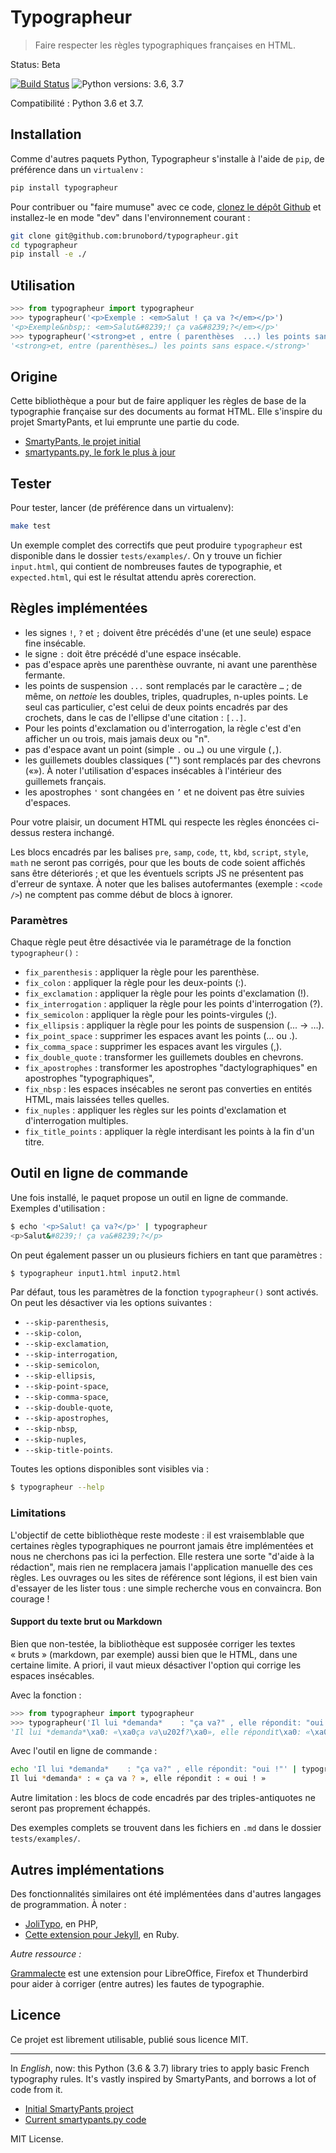# Typographeur

> Faire respecter les règles typographiques françaises en HTML.

Status: Beta

[![Build Status](https://travis-ci.org/brunobord/typographeur.svg?branch=master)](https://travis-ci.org/brunobord/typographeur)
![Python versions: 3.6, 3.7](https://img.shields.io/pypi/pyversions/typographeur.svg)

Compatibilité : Python 3.6 et 3.7.

## Installation

Comme d'autres paquets Python, Typographeur s'installe à l'aide de ``pip``, de préférence dans un ``virtualenv`` :

```sh
pip install typographeur
```

Pour contribuer ou "faire mumuse" avec ce code, [clonez le dépôt Github](https://github.com:brunobord/typographeur) et installez-le en mode "dev" dans l'environnement courant :

```sh
git clone git@github.com:brunobord/typographeur.git
cd typographeur
pip install -e ./
```


## Utilisation

```python
>>> from typographeur import typographeur
>>> typographeur('<p>Exemple : <em>Salut ! ça va ?</em></p>')
'<p>Exemple&nbsp;: <em>Salut&#8239;! ça va&#8239;?</em></p>'
>>> typographeur('<strong>et , entre ( parenthèses  ...) les points sans espace  .</strong>')
'<strong>et, entre (parenthèses…) les points sans espace.</strong>'
```

## Origine

Cette bibliothèque a pour but de faire appliquer les règles de base de la typographie française sur des documents au format HTML. Elle s'inspire du projet SmartyPants, et lui emprunte une partie du code.

* [SmartyPants, le projet initial](https://daringfireball.net/projects/smartypants/)
* [smartypants.py, le fork le plus à jour](https://pypi.org/project/smartypants/)

## Tester

Pour tester, lancer (de préférence dans un virtualenv):

```sh
make test
```

Un exemple complet des correctifs que peut produire `typographeur` est disponible dans le dossier `tests/examples/`. On y trouve un fichier `input.html`, qui contient de nombreuses fautes de typographie, et `expected.html`, qui est le résultat attendu après corerection.

## Règles implémentées

* les signes `!`, `?` et `;` doivent être précédés d'une (et une seule) espace fine insécable.
* le signe `:` doit être précédé d'une espace insécable.
* pas d'espace après une parenthèse ouvrante, ni avant une parenthèse fermante.
* les points de suspension `...` sont remplacés par le caractère `…` ; de même, on *nettoie* les doubles, triples, quadruples, n-uples points. Le seul cas particulier, c'est celui de deux points encadrés par des crochets, dans le cas de l'ellipse d'une citation : ``[..]``.
* Pour les points d'exclamation ou d'interrogation, la règle c'est d'en afficher un ou trois, mais jamais deux ou "n".
* pas d'espace avant un point (simple `.` ou `…`) ou une virgule (`,`).
* les guillemets doubles classiques ("") sont remplacés par des chevrons («»). À noter l'utilisation d'espaces insécables à l'intérieur des guillemets français.
* les apostrophes `'` sont changées en `’` et ne doivent pas être suivies d'espaces.

Pour votre plaisir, un document HTML qui respecte les règles énoncées ci-dessus restera inchangé.

Les blocs encadrés par les balises `pre`, `samp`, `code`, `tt`, `kbd`, `script`, `style`, `math` ne seront pas corrigés, pour que les bouts de code soient affichés sans être déteriorés ; et que les éventuels scripts JS ne présentent pas d'erreur de syntaxe. À noter que les balises autofermantes (exemple : ``<code />``) ne comptent pas comme début de blocs à ignorer.

### Paramètres

Chaque règle peut être désactivée via le paramétrage de la fonction ``typographeur()`` :

* ``fix_parenthesis`` : appliquer la règle pour les parenthèse.
* ``fix_colon`` : appliquer la règle pour les deux-points (:).
* ``fix_exclamation`` : appliquer la règle pour les points d'exclamation (!).
* ``fix_interrogation`` : appliquer la règle pour les points d'interrogation (?).
* ``fix_semicolon`` : appliquer la règle pour les points-virgules (;).
* ``fix_ellipsis`` : appliquer la règle pour les points de suspension (... -> …).
* ``fix_point_space`` : supprimer les espaces avant les points (… ou .).
* ``fix_comma_space`` : supprimer les espaces avant les virgules (,).
* ``fix_double_quote`` : transformer les guillemets doubles en chevrons.
* ``fix_apostrophes`` : transformer les apostrophes "dactylographiques" en apostrophes "typographiques",
* ``fix_nbsp`` : les espaces insécables ne seront pas converties en entités HTML, mais laissées telles quelles.
* ``fix_nuples`` : appliquer les règles sur les points d'exclamation et d'interrogation multiples.
* ``fix_title_points`` : appliquer la règle interdisant les points à la fin d'un titre.

## Outil en ligne de commande

Une fois installé, le paquet propose un outil en ligne de commande. Exemples d'utilisation :

```sh
$ echo '<p>Salut! ça va?</p>' | typographeur
<p>Salut&#8239;! ça va&#8239;?</p>
```

On peut également passer un ou plusieurs fichiers en tant que paramètres :

```sh
$ typographeur input1.html input2.html
```

Par défaut, tous les paramètres de la fonction ``typographeur()`` sont activés. On peut les désactiver via les options suivantes :

* ``--skip-parenthesis``,
* ``--skip-colon``,
* ``--skip-exclamation``,
* ``--skip-interrogation``,
* ``--skip-semicolon``,
* ``--skip-ellipsis``,
* ``--skip-point-space``,
* ``--skip-comma-space``,
* ``--skip-double-quote``,
* ``--skip-apostrophes``,
* ``--skip-nbsp``,
* ``--skip-nuples``,
* ``--skip-title-points``.

Toutes les options disponibles sont visibles via :

```sh
$ typographeur --help
```

### Limitations

L'objectif de cette bibliothèque reste modeste : il est vraisemblable que certaines règles typographiques ne pourront jamais être implémentées et nous ne cherchons pas ici la perfection. Elle restera une sorte "d'aide à la rédaction", mais rien ne remplacera jamais l'application manuelle des ces règles. Les ouvrages ou les sites de référence sont légions, il est bien vain d'essayer de les lister tous : une simple recherche vous en convaincra. Bon courage !

#### Support du texte brut ou Markdown

Bien que non-testée, la bibliothèque est supposée corriger les textes « bruts » (markdown, par exemple) aussi bien que le HTML, dans une certaine limite. A priori, il vaut mieux désactiver l'option qui corrige les espaces insécables.

Avec la fonction :

```python
>>> from typographeur import typographeur
>>> typographeur('Il lui *demanda*    : "ça va?" , elle répondit: "oui !"', fix_nbsp=False)
'Il lui *demanda*\xa0: «\xa0ça va\u202f?\xa0», elle répondit\xa0: «\xa0oui\u202f!\xa0»'
```

Avec l'outil en ligne de commande :

```sh
echo 'Il lui *demanda*    : "ça va?" , elle répondit: "oui !"' | typographeur --skip-nbsp
Il lui *demanda* : « ça va ? », elle répondit : « oui ! »
```

Autre limitation : les blocs de code encadrés par des triples-antiquotes ne seront pas proprement échappés.

Des exemples complets se trouvent dans les fichiers en ``.md`` dans le dossier `tests/examples/`.

## Autres implémentations

Des fonctionnalités similaires ont été implémentées dans d'autres langages de programmation. À noter :

* [JoliTypo](https://github.com/jolicode/JoliTypo), en PHP,
* [Cette extension pour Jekyll](https://github.com/borisschapira/jekyll-microtypo/blob/master/lib/jekyll/microtypo.rb), en Ruby.

*Autre ressource :*

[Grammalecte](https://www.dicollecte.org/) est une extension pour LibreOffice, Firefox et Thunderbird pour aider à corriger (entre autres) les fautes de typographie.

## Licence

Ce projet est librement utilisable, publié sous licence MIT.

-----

In *English*, now: this Python (3.6 & 3.7) library tries to apply basic French typography rules. It's vastly inspired by SmartyPants, and borrows a lot of code from it.

* [Initial SmartyPants project](https://daringfireball.net/projects/smartypants/)
* [Current smartypants.py code](https://pypi.org/project/smartypants/)

MIT License.
